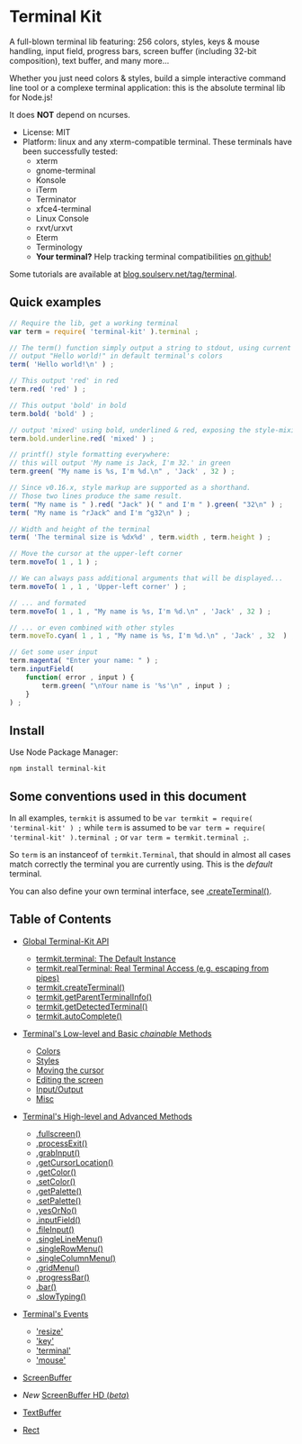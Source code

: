 

# Terminal Kit

A full-blown terminal lib featuring: 256 colors, styles, keys & mouse handling, input field, progress bars, 
screen buffer (including 32-bit composition), text buffer, and many more...

Whether you just need colors & styles, build a simple interactive command line tool or a complexe terminal application:
this is the absolute terminal lib for Node.js!

It does **NOT** depend on ncurses.

* License: MIT
* Platform: linux and any xterm-compatible terminal.
  These terminals have been successfully tested:
	* xterm
	* gnome-terminal
	* Konsole
	* iTerm
	* Terminator
	* xfce4-terminal
	* Linux Console
	* rxvt/urxvt
	* Eterm
	* Terminology
	* **Your terminal?** Help tracking terminal compatibilities [on github!](https://github.com/cronvel/terminal-kit/issues)

Some tutorials are available at [blog.soulserv.net/tag/terminal](http://blog.soulserv.net/tag/terminal/).



<a name="ref.quick"></a>
## Quick examples

```js
// Require the lib, get a working terminal
var term = require( 'terminal-kit' ).terminal ;

// The term() function simply output a string to stdout, using current style
// output "Hello world!" in default terminal's colors
term( 'Hello world!\n' ) ;

// This output 'red' in red
term.red( 'red' ) ;

// This output 'bold' in bold
term.bold( 'bold' ) ;

// output 'mixed' using bold, underlined & red, exposing the style-mixing syntax
term.bold.underline.red( 'mixed' ) ;

// printf() style formatting everywhere:
// this will output 'My name is Jack, I'm 32.' in green
term.green( "My name is %s, I'm %d.\n" , 'Jack' , 32 ) ;

// Since v0.16.x, style markup are supported as a shorthand.
// Those two lines produce the same result.
term( "My name is " ).red( "Jack" )( " and I'm " ).green( "32\n" ) ;
term( "My name is ^rJack^ and I'm ^g32\n" ) ;

// Width and height of the terminal
term( 'The terminal size is %dx%d' , term.width , term.height ) ;

// Move the cursor at the upper-left corner
term.moveTo( 1 , 1 ) ;

// We can always pass additional arguments that will be displayed...
term.moveTo( 1 , 1 , 'Upper-left corner' ) ;

// ... and formated
term.moveTo( 1 , 1 , "My name is %s, I'm %d.\n" , 'Jack' , 32 ) ;

// ... or even combined with other styles
term.moveTo.cyan( 1 , 1 , "My name is %s, I'm %d.\n" , 'Jack' , 32  ) ;

// Get some user input
term.magenta( "Enter your name: " ) ;
term.inputField(
    function( error , input ) {
        term.green( "\nYour name is '%s'\n" , input ) ;
    }
) ;
```



## Install

Use Node Package Manager:

    npm install terminal-kit



## Some conventions used in this document

In all examples, `termkit` is assumed to be `var termkit = require( 'terminal-kit' ) ;` while `term` is assumed
to be `var term = require( 'terminal-kit' ).terminal ;` or `var term = termkit.terminal ;`.

So `term` is an instanceof of `termkit.Terminal`, that should in almost all cases match correctly the terminal you
are currently using. This is the *default* terminal.

You can also define your own terminal interface, see [.createTerminal()](#ref.createTerminal).



<a name="ref.TOC"></a>
## Table of Contents

* [Global Terminal-Kit API](global-api.md#top)
	* [termkit.terminal: The Default Instance](global-api.md#ref.terminal)
	* [termkit.realTerminal: Real Terminal Access (e.g. escaping from pipes)](global-api.md#ref.realTerminal)
	* [termkit.createTerminal()](global-api.md#ref.createTerminal)
	* [termkit.getParentTerminalInfo()](global-api.md#ref.getParentTerminalInfo)
	* [termkit.getDetectedTerminal()](global-api.md#ref.getDetectedTerminal)
	* [termkit.autoComplete()](global-api.md#ref.autoComplete)

* [Terminal's Low-level and Basic *chainable* Methods](low-level.md#top)
	* [Colors](low-level.md#ref.colors)
	* [Styles](low-level.md#ref.styles)
	* [Moving the cursor](low-level.md#ref.movingCursor)
	* [Editing the screen](low-level.md#ref.editingScreen)
	* [Input/Output](low-level.md#ref.io)
	* [Misc](low-level.md#ref.misc)

* [Terminal's High-level and Advanced Methods](high-level.md#top)
	* [.fullscreen()](high-level.md#ref.fullscreen)
	* [.processExit()](high-level.md#ref.processExit)
	* [.grabInput()](high-level.md#ref.grabInput)
	* [.getCursorLocation()](high-level.md#ref.getCursorLocation)
	* [.getColor()](high-level.md#ref.getColor)
	* [.setColor()](high-level.md#ref.setColor)
	* [.getPalette()](high-level.md#ref.getPalette)
	* [.setPalette()](high-level.md#ref.setPalette)
	* [.yesOrNo()](high-level.md#ref.yesOrNo)
	* [.inputField()](high-level.md#ref.inputField)
	* [.fileInput()](high-level.md#ref.fileInput)
	* [.singleLineMenu()](high-level.md#ref.singleLineMenu)
	* [.singleRowMenu()](high-level.md#ref.singleRowMenu)
	* [.singleColumnMenu()](high-level.md#ref.singleColumnMenu)
	* [.gridMenu()](high-level.md#ref.gridMenu)
	* [.progressBar()](high-level.md#ref.progressBar)
	* [.bar()](high-level.md#ref.bar)
	* [.slowTyping()](high-level.md#ref.slowTyping)
	
* [Terminal's Events](events.md#top)
	* ['resize'](events.md#ref.event.resize)
	* ['key'](events.md#ref.event.key)
	* ['terminal'](events.md#ref.event.terminal)
	* ['mouse'](events.md#ref.event.mouse)

* [ScreenBuffer](screenbuffer.md#top)
* *New* [ScreenBuffer HD (*beta*)](screenbuffer-hd.md#top)
* [TextBuffer](textbuffer.md#top)
* [Rect](rect.md#top)


